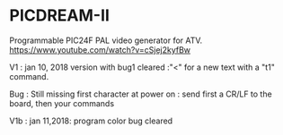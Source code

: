 # PICDREAM-II
Programmable PIC24F PAL video generator for ATV. https://www.youtube.com/watch?v=cSjej2kyfBw

V1 : jan 10, 2018 version with  bug1 cleared :"<" for a new text with a "t1" command.

Bug : Still missing first character at power on : send first a CR/LF to the board, then your commands

V1b : jan 11,2018: program color bug cleared
